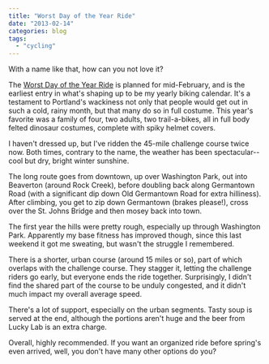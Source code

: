 ```yaml
---
title: "Worst Day of the Year Ride"
date: "2013-02-14"
categories: blog
tags:
  - "cycling"
---
```


With a name like that, how can you not love it?

The [Worst Day of the Year Ride](http://worstdayride.com/) is planned for mid-February, and is the earliest entry in what's shaping up to be my yearly biking calendar. It's a testament to Portland's wackiness not only that people would get out in such a cold, rainy month, but that many do so in full costume. This year's favorite was a family of four, two adults, two trail-a-bikes, all in full body felted dinosaur costumes, complete with spiky helmet covers.

I haven't dressed up, but I've ridden the 45-mile challenge course twice now. Both times, contrary to the name, the weather has been spectacular--cool but dry, bright winter sunshine.

The long route goes from downtown, up over Washington Park, out into Beaverton (around Rock Creek), before doubling back along Germantown Road (with a significant dip down Old Germantown Road for extra hilliness). After climbing, you get to zip down Germantown (brakes please!), cross over the St. Johns Bridge and then mosey back into town.

The first year the hills were pretty rough, especially up through Washington Park. Apparently my base fitness has improved though, since this last weekend it got me sweating, but wasn't the struggle I remembered.

There is a shorter, urban course (around 15 miles or so), part of which overlaps with the challenge course. They stagger it, letting the challenge riders go early, but everyone ends the ride together. Surprisingly, I didn't find the shared part of the course to be unduly congested, and it didn't much impact my overall average speed.

There's a lot of support, especially on the urban segments. Tasty soup is served at the end, although the portions aren't huge and the beer from Lucky Lab is an extra charge.

Overall, highly recommended. If you want an organized ride before spring's even arrived, well, you don't have many other options do you?
